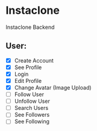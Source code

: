# Instaclone

Instaclone Backend

## User:

-   [x] Create Account
-   [x] See Profile
-   [x] Login
-   [x] Edit Profile
-   [x] Change Avatar (Image Upload)
-   [ ] Follow User
-   [ ] Unfollow User
-   [ ] Search Users
-   [ ] See Followers
-   [ ] See Following
